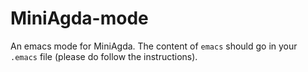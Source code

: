 MiniAgda-mode
=============

An emacs mode for MiniAgda. The content of `emacs` should go
in your `.emacs` file (please do follow the instructions).
